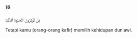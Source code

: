 ##### 16

<span class="ayah">بَلْ تُؤْثِرُونَ ٱلْحَيَوٰةَ ٱلدُّنْيَا</span>

<span class="ayah_translation">Tetapi kamu (orang-orang kafir) memilih kehidupan duniawi.</span>
